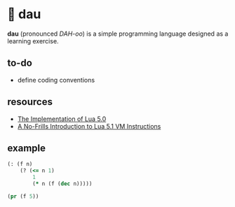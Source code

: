 # 🎲 dau

**dau** (pronounced _DAH-oo_) is a simple programming language designed as a learning exercise.

## to-do

- define coding conventions

## resources

- [The Implementation of Lua 5.0](https://www.lua.org/doc/jucs05.pdf)
- [A No-Frills Introduction to Lua 5.1 VM Instructions](http://underpop.free.fr/l/lua/docs/a-no-frills-introduction-to-lua-5.1-vm-instructions.pdf)

## example

```clojure
(: (f n)
    (? (<= n 1)
        1
        (* n (f (dec n)))))

(pr (f 5))
```
